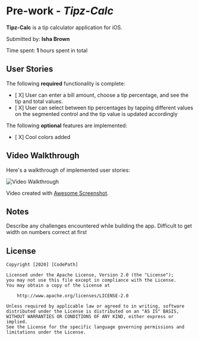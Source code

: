 # Pre-work - *Tipz-Calc*

**Tipz-Calc** is a tip calculator application for iOS.

Submitted by: **Isha Brown**

Time spent: **1** hours spent in total

## User Stories

The following **required** functionality is complete:

* [ X] User can enter a bill amount, choose a tip percentage, and see the tip and total values.
* [ X] User can select between tip percentages by tapping different values on the segmented control and the tip value is updated accordingly

The following **optional** features are implemented:

* [ X] Cool colors added



## Video Walkthrough

Here's a walkthrough of implemented user stories:

<img src='https://github.com/Ibbeyibbey/Tipz-Calc/issues/1#issue-700972992' title='Video Walkthrough' width='' alt='Video Walkthrough'>

Video created with [Awesome Screenshot](https://www.awesomescreenshot.com/).

## Notes

Describe any challenges encountered while building the app.
Difficult to get width on numbers correct at first

## License

    Copyright [2020] [CodePath]

    Licensed under the Apache License, Version 2.0 (the "License");
    you may not use this file except in compliance with the License.
    You may obtain a copy of the License at

        http://www.apache.org/licenses/LICENSE-2.0

    Unless required by applicable law or agreed to in writing, software
    distributed under the License is distributed on an "AS IS" BASIS,
    WITHOUT WARRANTIES OR CONDITIONS OF ANY KIND, either express or implied.
    See the License for the specific language governing permissions and
    limitations under the License.
